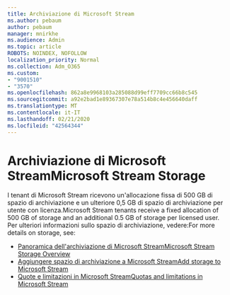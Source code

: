```yaml
---
title: Archiviazione di Microsoft Stream
ms.author: pebaum
author: pebaum
manager: mnirkhe
ms.audience: Admin
ms.topic: article
ROBOTS: NOINDEX, NOFOLLOW
localization_priority: Normal
ms.collection: Adm_O365
ms.custom:
- "9001510"
- "3570"
ms.openlocfilehash: 862a8e9968103a285088d99eff7709cc66b8c545
ms.sourcegitcommit: a92e2bad1e89367307e78a514b8c4e456640daff
ms.translationtype: MT
ms.contentlocale: it-IT
ms.lasthandoff: 02/21/2020
ms.locfileid: "42564344"
---
```

# <a name="microsoft-stream-storage"></a><span data-ttu-id="2a1a5-102">Archiviazione di Microsoft Stream</span><span class="sxs-lookup"><span data-stu-id="2a1a5-102">Microsoft Stream Storage</span></span>

<span data-ttu-id="2a1a5-103">I tenant di Microsoft Stream ricevono un'allocazione fissa di 500 GB di spazio di archiviazione e un ulteriore 0,5 GB di spazio di archiviazione per utente con licenza.</span><span class="sxs-lookup"><span data-stu-id="2a1a5-103">Microsoft Stream tenants receive a fixed allocation of 500 GB of storage and an additional 0.5 GB of storage per licensed user.</span></span>
<span data-ttu-id="2a1a5-104">Per ulteriori informazioni sullo spazio di archiviazione, vedere:</span><span class="sxs-lookup"><span data-stu-id="2a1a5-104">For more details on storage, see:</span></span>

- [<span data-ttu-id="2a1a5-105">Panoramica dell'archiviazione di Microsoft Stream</span><span class="sxs-lookup"><span data-stu-id="2a1a5-105">Microsoft Stream Storage Overview</span></span>](https://docs.microsoft.com/stream/license-overview#storage)
- [<span data-ttu-id="2a1a5-106">Aggiungere spazio di archiviazione a Microsoft Stream</span><span class="sxs-lookup"><span data-stu-id="2a1a5-106">Add storage to Microsoft Stream</span></span>](https://docs.microsoft.com/stream/storage-add-on)
- [<span data-ttu-id="2a1a5-107">Quote e limitazioni in Microsoft Stream</span><span class="sxs-lookup"><span data-stu-id="2a1a5-107">Quotas and limitations in Microsoft Stream</span></span>](https://docs.microsoft.com/stream/quotas-and-limitations)

